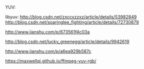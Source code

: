 
YUV:

libyuv:
http://blog.csdn.net/zxccxzzxz/article/details/53982849
http://blog.csdn.net/soaringlee_fighting/article/details/72730879

http://www.jianshu.com/p/673561f4c03a

http://blog.csdn.net/lucky_greenegg/article/details/9942619

http://www.jianshu.com/p/a6ea929b587c

https://maxwellqi.github.io/ffmpeg-yuv-rgb/


